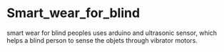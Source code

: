 # Smart_wear_for_blind
smart wear for blind peoples uses arduino and ultrasonic sensor, which helps a blind person to sense the objets through vibrator motors.
